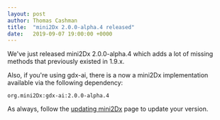 ```yaml
---
layout: post
author: Thomas Cashman
title:  "mini2Dx 2.0.0-alpha.4 released"
date:   2019-09-07 19:00:00 +0000
---
```


We've just released mini2Dx 2.0.0-alpha.4 which adds a lot of missing methods that previously existed in 1.9.x.

Also, if you're using gdx-ai, there is a now a mini2Dx implementation available via the following dependency:

```org.mini2Dx:gdx-ai:2.0.0-alpha.4```

As always, follow the [updating mini2Dx](https://github.com/mini2Dx/mini2Dx/wiki/Updating-mini2Dx) page to update your version.
